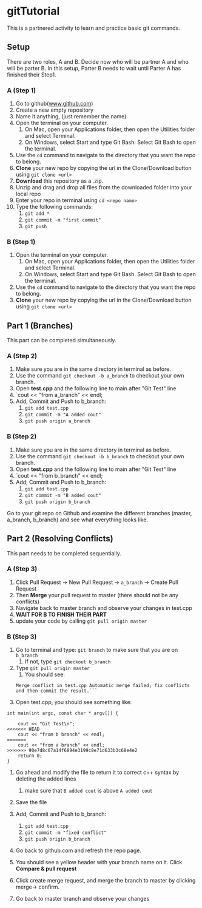 # gitTutorial

This is a partnered activity to learn and practice basic git commands.

## Setup

There are two roles, A and B. Decide now who will be partner A and who will be parter B.
In this setup, Parter B needs to wait until Parter A has finished their Step1. 

### A (Step 1)
1. Go to github(www.github.com)
1. Create a new empty repository
1. Name it anything, (just remember the name)
1. Open the terminal on your computer.
    1. On Mac, open your Applications folder, then open the Utilities folder and select Terminal.
    1. On Windows, select Start and type Git Bash. Select Git Bash to open the terminal.
1. Use the `cd` command to navigate to the directory that you want the repo to belong.
1. **Clone** your new repo by copying the url in the Clone/Download button using `git clone <url>`
1. **Download** this repository as a .zip.
1. Unzip and drag and drop all files from the downloaded folder into your local repo
1. Enter your repo in terminal using `cd <repo name>`
1. Type the following commands:
    1. `git add *`
    1. `git commit -m "first commit"`
    1. `git push`
    
### B (Step 1) 
1. Open the terminal on your computer.
    1. On Mac, open your Applications folder, then open the Utilities folder and select Terminal.
    1. On Windows, select Start and type Git Bash. Select Git Bash to open the terminal.
1. Use the `cd` command to navigate to the directory that you want the repo to belong.
1. **Clone** your new repo by copying the url in the Clone/Download button using `git clone <url>`

## Part 1 (Branches)
This part can be completed simultaneously. 

### A (Step 2)
1. Make sure you are in the same directory in terminal as before.
1. Use the command `git checkout -b a_branch` to checkout your own branch.
1. Open **test.cpp** and the following line to main after "Git Test" line
1. `cout << "from a_branch" << endl;
1. Add, Commit and Push to b_branch:
    1. `git add test.cpp`
    1. `git commit -m "A added cout"`
    1. `git push origin a_branch`
    
### B (Step 2)
1. Make sure you are in the same directory in terminal as before.
1. Use the command `git checkout -b b_branch` to checkout your own branch.
1. Open **test.cpp** and the following line to main after "Git Test" line
1. `cout << "from b_branch" << endl;
1. Add, Commit and Push to b_branch:
    1. `git add test.cpp`
    1. `git commit -m "B added cout"`
    1. `git push origin b_branch`

Go to your git repo on Github and examine the different branches (master, a_branch, b_branch) and see what everything looks like. 

## Part 2 (Resolving Conflicts)

This part needs to be completed sequentially. 

### A (Step 3)
1. Click Pull Request -> New Pull Request -> `a_branch` -> Create Pull Request 
1. Then **Merge** your pull request to master (there should not be any conflicts)
1. Navigate back to master branch and observe your changes in test.cpp
1. **WAIT FOR B TO FINISH THEIR PART**
1. update your code by calling `git pull origin master`

### B (Step 3)
1. Go to terminal and type: `git branch` to make sure that you are on `b_branch`
    1. If not, type `git checkout b_branch`
1. Type `git pull origin master`
    1. You should see: 
    ```Auto-merging test.cpp CONFLICT (content): 
    Merge conflict in test.cpp Automatic merge failed; fix conflicts and then commit the result.```
1. Open test.cpp, you should see something like:
```
int main(int argc, const char * argv[]) {

    cout << "Git Test\n";
<<<<<<< HEAD
    cout << "from b branch" << endl;
=======
    cout << "from a branch" << endl;
>>>>>>> 90e7d8c67a14f6894e3199c8e71d633b3c68e4e2
    return 0;
}
```
1. Go ahead and modify the file to return it to correct c++ syntax by deleting the added lines
    1. make sure that `B added cout` is above `A added cout`
1. Save the file
1. Add, Commit and Push to b_branch:
    1. `git add test.cpp`
    1. `git commit -m "fixed conflict"`
    1. `git push origin b_branch`

1. Go back to github.com and refresh the repo page.
1. You should see a yellow header with your branch name on it. Click **Compare & pull request**
1. Click create merge request, and merge the branch to master by clicking merge-> confirm. 
1. Go back to master branch and observe your changes

